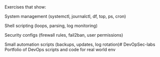 Exercises that show:

System management (systemctl, journalctl, df, top, ps, cron)

Shell scripting (loops, parsing, log monitoring)

Security configs (firewall rules, fail2ban, user permissions)

Small automation scripts (backups, updates, log rotation)# DevOpSec-labs
Portfolio of DevOps scripts and code for real world env
